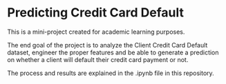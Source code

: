 # Predicting Credit Card Default

This is a mini-project created for academic learning purposes.

The end goal of the project is to analyze the Client Credit Card Default dataset, engineer the proper features and be able to generate a prediction on whether a client will default their credit card payment or not.

The process and results are explained in the .ipynb file in this repository.

